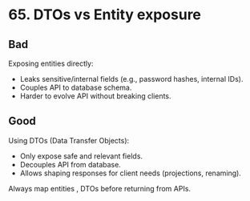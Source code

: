 # 65. DTOs vs Entity exposure

## Bad
Exposing entities directly:
- Leaks sensitive/internal fields (e.g., password hashes, internal IDs).
- Couples API to database schema.
- Harder to evolve API without breaking clients.

## Good
Using DTOs (Data Transfer Objects):
- Only expose safe and relevant fields.
- Decouples API from database.
- Allows shaping responses for client needs (projections, renaming).

Always map entities , DTOs before returning from APIs.
